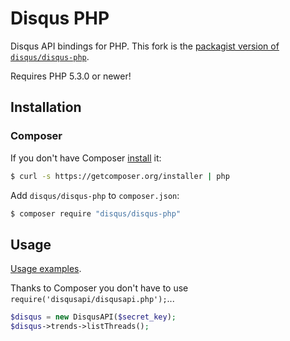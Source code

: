 # Disqus PHP

Disqus API bindings for PHP. This fork is the [packagist version of `disqus/disqus-php`](https://packagist.org/packages/disqus/disqus-php).

Requires PHP 5.3.0 or newer!

## Installation

### Composer

If you don't have Composer [install](http://getcomposer.org/doc/00-intro.md#installation) it:

```bash
$ curl -s https://getcomposer.org/installer | php
```

Add `disqus/disqus-php` to `composer.json`:

```bash
$ composer require "disqus/disqus-php"
```

## Usage

[Usage examples](README.rst).

Thanks to Composer you don't have to use `require('disqusapi/disqusapi.php');`...

``` php
$disqus = new DisqusAPI($secret_key);
$disqus->trends->listThreads();
```

